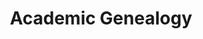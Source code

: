 ---
layout: page
permalink: /genealogy/
title: "Academic Genealogy"
nav: true
nav_order: 4
description: "Academic Genealogy"
redirect: /assets/pdf/Academic_Genealogy.pdf
---